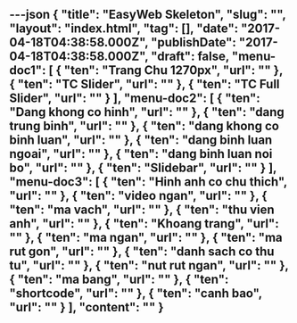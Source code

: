 ---json
{
    "title": "EasyWeb Skeleton",
    "slug": "",
    "layout": "index.html",
    "tag": [],
    "date": "2017-04-18T04:38:58.000Z",
    "publishDate": "2017-04-18T04:38:58.000Z",
    "draft": false,
    "menu-doc1": [
        {
            "ten": "Trang Chu 1270px",
            "url": ""
        },
        {
            "ten": "TC Slider",
            "url": ""
        },
        {
            "ten": "TC Full Slider",
            "url": ""
        }
    ],
    "menu-doc2": [
        {
            "ten": "Dang khong co hinh",
            "url": ""
        },
        {
            "ten": "dang trung binh",
            "url": ""
        },
        {
            "ten": "dang khong co binh luan",
            "url": ""
        },
        {
            "ten": "dang binh luan ngoai",
            "url": ""
        },
        {
            "ten": "dang binh luan noi bo",
            "url": ""
        },
        {
            "ten": "Slidebar",
            "url": ""
        }
    ],
    "menu-doc3": [
        {
            "ten": "Hinh anh co chu thich",
            "url": ""
        },
        {
            "ten": "video ngan",
            "url": ""
        },
        {
            "ten": "ma vach",
            "url": ""
        },
        {
            "ten": "thu vien anh",
            "url": ""
        },
        {
            "ten": "Khoang trang",
            "url": ""
        },
        {
            "ten": "ma ngan",
            "url": ""
        },
        {
            "ten": "ma rut gon",
            "url": ""
        },
        {
            "ten": "danh sach co thu tu",
            "url": ""
        },
        {
            "ten": "nut rut ngan",
            "url": ""
        },
        {
            "ten": "ma bang",
            "url": ""
        },
        {
            "ten": "shortcode",
            "url": ""
        },
        {
            "ten": "canh bao",
            "url": ""
        }
    ],
    "__content__": ""
}
---

